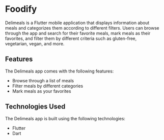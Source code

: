 # Foodify
Delimeals is a Flutter mobile application that displays information about meals and categorizes them according to different filters. Users can browse through the app and search for their favorite meals, mark meals as their favorites, and filter them by different criteria such as gluten-free, vegetarian, vegan, and more.

## Features
The Delimeals app comes with the following features:
* Browse through a list of meals
* Filter meals by different categories
* Mark meals as your favorites

## Technologies Used
The Delimeals app is built using the following technologies:
* Flutter
* Dart
